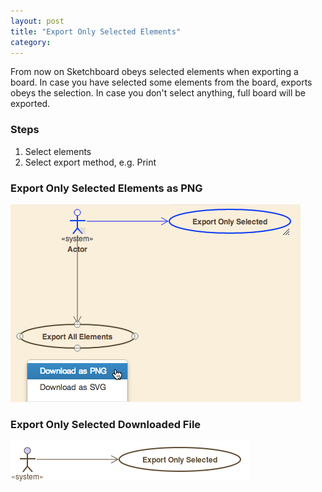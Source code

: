 ```yaml
---
layout: post
title: "Export Only Selected Elements"
category: 
---
```


From now on Sketchboard obeys selected elements when exporting a board. In case you have selected some elements from the board, exports obeys the selection. In case you don't select anything, full board will be exported.

### Steps
1. Select elements
2. Select export method, e.g. Print

### Export Only Selected Elements as PNG
![Export Selected](/img/export-selected.png)

### Export Only Selected Downloaded File
![Export Selected Downloaded Image](/img/export-selected-result.png)